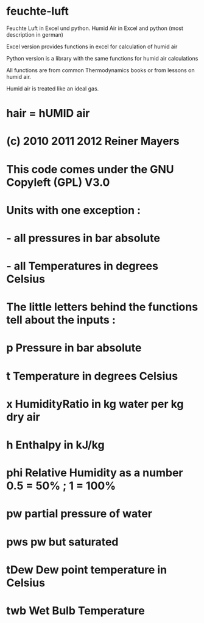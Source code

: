 feuchte-luft
============

Feuchte Luft in Excel und python. Humid Air in Excel and python (most description in german) 

Excel version provides functions in excel for calculation of humid air

Python version is a library with the same functions for humid air calculations

All functions are from common Thermodynamics books or from lessons on humid air.

Humid air is treated like an ideal gas.

#
# hair = hUMID air
# (c) 2010 2011 2012 Reiner Mayers
# This code comes under the GNU Copyleft (GPL) V3.0
#
# Units with one exception :
#   - all pressures in bar absolute
#   - all Temperatures in degrees Celsius
#
# The little letters behind the functions tell about the inputs :
#
#   p       Pressure in bar absolute
#   t       Temperature in degrees Celsius
#   x       HumidityRatio in kg water per kg dry air
#   h       Enthalpy in kJ/kg
#   phi     Relative Humidity as a number 0.5 = 50% ; 1 = 100%
#   pw      partial pressure of water
#   pws     pw but saturated
#   tDew    Dew point temperature in Celsius
#   twb     Wet Bulb Temperature
#
